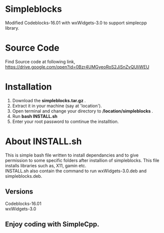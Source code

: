 # Simpleblocks
Modified Codeblocks-16.01 with wxWidgets-3.0 to support simplecpp library.
# Source Code
Find Source code at following link,<br>
https://drive.google.com/open?id=0Bzr4UMGyeoRoS2JiSnZvQUliWEU

# Installation 
1. Download the <b> simpleblocks.tar.gz </b>.
2. Extract it in your machine (say at 'location').
3. Open terminal and change your directory to <b> /location/simpleblocks </b>.
4. Run <b>bash INSTALL.sh</b>
5. Enter your root password to comtinue the installtion.

# About INSTALL.sh
This is simple bash file written to install dependancies and to give permission to some specific folders after installion of simpleblocks.
This file installs libraries such as, X11, gamin etc.
<br>
INSTALL.sh also contain the command to run wxWidgets-3.0.deb and simpleblocks.deb.

## Versions
Codeblocks-16.01<br>
wxWidgets-3.0

## Enjoy coding with SimpleCpp.

